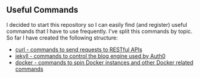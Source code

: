 ## Useful Commands

I decided to start this repository so I can easily find (and register) useful commands that I have to use frequently. I've split this commands by topic. So far I have created the following structure:

- [curl - commands to send requests to RESTful APIs](./curl/)
- [jekyll - commands to control the blog engine used by Auth0](./jekyll/)
- [docker - commands to spin Docker instances and other Docker related commands](./docker/)
